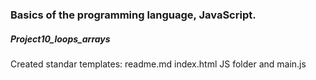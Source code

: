 <h3>Basics of the programming language, JavaScript.</h3>
<h5>Project10_loops_arrays</h5>
<p> Created standar templates: readme.md index.html  JS folder and main.js </p>
<p></p>
<p></p>
<p></p>
<p></p>